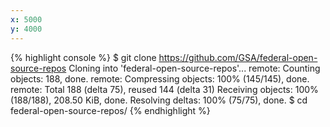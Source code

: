 ```yaml
---
x: 5000
y: 4000
---
```


{% highlight console %}
$ git clone https://github.com/GSA/federal-open-source-repos
Cloning into 'federal-open-source-repos'...
remote: Counting objects: 188, done.
remote: Compressing objects: 100% (145/145), done.
remote: Total 188 (delta 75), reused 144 (delta 31)
Receiving objects: 100% (188/188), 208.50 KiB, done.
Resolving deltas: 100% (75/75), done.
$ cd federal-open-source-repos/
{% endhighlight %}
